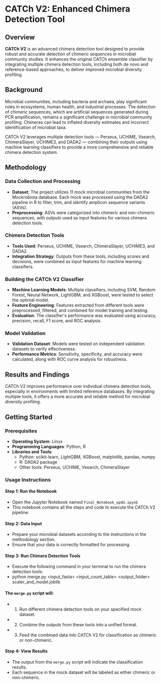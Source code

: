 # CATCh V2: Enhanced Chimera Detection Tool

## Overview

**CATCh V2** is an advanced chimera detection tool designed to provide robust and accurate detection of chimeric sequences in microbial community studies. It enhances the original CATCh ensemble classifier by integrating multiple chimera detection tools, including both de novo and reference-based approaches, to deliver improved microbial diversity profiling.

## Background

Microbial communities, including bacteria and archaea, play significant roles in ecosystems, human health, and industrial processes. The detection of chimeric sequences, which are artificial sequences generated during PCR amplification, remains a significant challenge in microbial community profiling. Chimeras can lead to inflated diversity estimates and incorrect identification of microbial taxa. 

CATCh V2 leverages multiple detection tools — Perseus, UCHIME, Vsearch, ChimeraSlayer, UCHIME3, and DADA2 — combining their outputs using machine learning classifiers to provide a more comprehensive and reliable chimera detection system.

## Methodology

### Data Collection and Processing

- **Dataset**: The project utilizes 11 mock microbial communities from the Mockrobiota database. Each mock was processed using the DADA2 pipeline in R to filter, trim, and identify amplicon sequence variants (ASVs).
- **Preprocessing**: ASVs were categorized into chimeric and non-chimeric sequences, with outputs used as input features for various chimera detection tools.

### Chimera Detection Tools

- **Tools Used**: Perseus, UCHIME, Vsearch, ChimeraSlayer, UCHIME3, and DADA2.
- **Integration Strategy**: Outputs from these tools, including scores and decisions, were combined as input features for machine learning classifiers.

### Building the CATCh V2 Classifier

- **Machine Learning Models**: Multiple classifiers, including SVM, Random Forest, Neural Network, LightGBM, and XGBoost, were tested to select the optimal model.
- **Feature Engineering**: Features extracted from different tools were preprocessed, filtered, and combined for model training and testing.
- **Evaluation**: The classifier's performance was evaluated using accuracy, precision, recall, F1 score, and ROC analysis.

### Model Validation

- **Validation Dataset**: Models were tested on independent validation datasets to verify effectiveness.
- **Performance Metrics**: Sensitivity, specificity, and accuracy were calculated, along with ROC curve analysis for robustness.

## Results and Findings

CATCh V2 improves performance over individual chimera detection tools, especially in environments with limited reference databases. By integrating multiple tools, it offers a more accurate and reliable method for microbial diversity profiling.

## Getting Started

### Prerequisites

- **Operating System**: Linux
- **Programming Languages**: Python, R
- **Libraries and Tools**:
  - Python: scikit-learn, LightGBM, XGBoost, matplotlib, pandas, numpy
  - R: DADA2 package
  - Other tools: Perseus, UCHIME, Vsearch, ChimeraSlayer

### Usage Instructions

#### Step 1: Run the Notebook
 * Open the Jupyter Notebook named `Final_Notebook_updd.ipynb`
 * This notebook contains all the steps and code to execute the CATCh V2 pipeline.

#### Step 2: Data Input
* Prepare your microbial datasets according to the instructions in the methodology section.
* Ensure that your data is correctly formatted for processing.

#### Step 3: Run Chimera Detection Tools
* Execute the following command in your terminal to run the chimera detection tools:
* python merge.py <input_fasta> <input_count_table> <output_folder> scaler_and_model.joblib


#### The `merge.py` script will:
 * 1. Run different chimera detection tools on your specified mock dataset.
 * 2. Combine the outputs from these tools into a unified format.
 * 3. Feed the combined data into CATCh V2 for classification as chimeric or non-chimeric.

#### Step 4: View Results
* The output from the `merge.py` script will indicate the classification results.
* Each sequence in the mock dataset will be labeled as either chimeric or non-chimeric.
